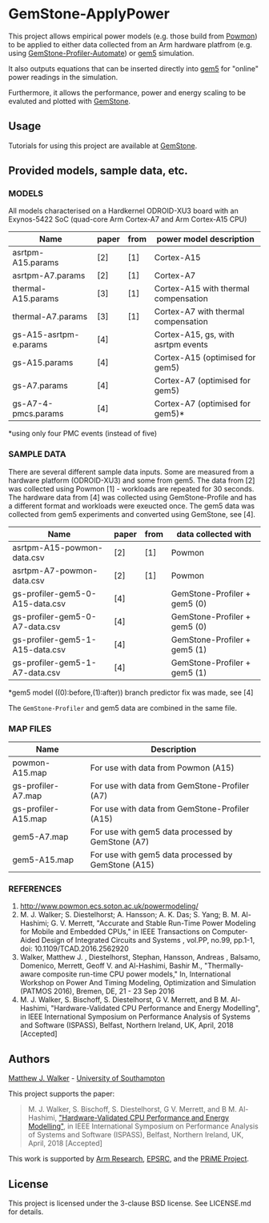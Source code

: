 # GemStone-ApplyPower

This project allows empirical power models (e.g. those build from [Powmon](http://powmon.ecs.soton.ac.uk)) 
to be applied to either data collected from an Arm hardware platfrom 
(e.g. using [GemStone-Profiler-Automate](https://github.com/mattw200/gemstone-profiler-automate)) or 
 [gem5](http://gem5.org) simulation. 
 
It also outputs equations that can be inserted directly into [gem5](http://gem5.org) for "online"
 power readings in the simulation. 
 
Furthermore, it allows the performance, power and energy scaling to be evaluted and 
plotted with [GemStone](http://gemstone.ecs.soton.ac.uk). 

## Usage

Tutorials for using this project are available at [GemStone](http://gemstone.ecs.soton.ac.uk). 

## Provided models, sample data, etc.

### MODELS

All models characterised on a Hardkernel ODROID-XU3 board with an Exynos-5422
SoC (quad-core Arm Cortex-A7 and Arm Cortex-A15 CPU)

|Name			        | paper	 | from	| power model description
|-----------------------|--------|------|-------------------------------------
|asrtpm-A15.params	    | [2]	 | [1]	| Cortex-A15
|asrtpm-A7.params	    | [2]	 | [1]	| Cortex-A7
|thermal-A15.params     | [3]    | [1] 	| Cortex-A15 with thermal compensation
|thermal-A7.params      | [3]    | [1] 	| Cortex-A7 with thermal compensation
|gs-A15-asrtpm-e.params | [4]    |      | Cortex-A15, gs, with asrtpm events
|gs-A15.params		    | [4]    | 	    | Cortex-A15 (optimised for gem5)
|gs-A7.params		    | [4]    |      | Cortex-A7 (optimised for gem5)
|gs-A7-4-pmcs.params    | [4]    |    	| Cortex-A7 (optimised for gem5)*

\*using only four PMC events (instead of five)

### SAMPLE DATA

There are several different sample data inputs. Some are measured from 
 a hardware platform (ODROID-XU3) and some from gem5. The data from [2]
 was collected using Powmon [1] - workloads are repeated for 30 seconds.
 The hardware data from [4] was collected using GemStone-Profile and has a 
 different format and workloads were exeucted once. The gem5 data was 
 collected from gem5 experiments and converted using GemStone, see [4]. 

|Name				               | paper	| from  | data collected with
|----------------------------------|--------|-------|----------------------
|asrtpm-A15-powmon-data.csv        | [2]	| [1]	| Powmon
|asrtpm-A7-powmon-data.csv         | [2]	| [1]	| Powmon
|gs-profiler-gem5-0-A15-data.csv   | [4]    | 	    | GemStone-Profiler + gem5 (0)
|gs-profiler-gem5-0-A7-data.csv    | [4]    | 	    | GemStone-Profiler + gem5 (0)
|gs-profiler-gem5-1-A15-data.csv   | [4]    | 	    | GemStone-Profiler + gem5 (1)
|gs-profiler-gem5-1-A7-data.csv    | [4]    | 	    | GemStone-Profiler + gem5 (1)

\*gem5 model ((0):before,(1):after)) branch predictor fix was made, see [4]

The `GemStone-Profiler` and gem5 data are combined in the same file. 


### MAP FILES

|Name			      | Description
|---------------------|--------------------------------------------------------
|powmon-A15.map		  | For use with data from Powmon (A15)
|gs-profiler-A7.map   | For use with data from GemStone-Profiler (A7)
|gs-profiler-A15.map  | For use with data from GemStone-Profiler (A15)
|gem5-A7.map		  | For use with gem5 data processed by GemStone (A7)
|gem5-A15.map		  | For use with gem5 data processed by GemStone (A15)


### REFERENCES

1. http://www.powmon.ecs.soton.ac.uk/powermodeling/
2. M. J. Walker; S. Diestelhorst; A. Hansson; A. K. Das; S. Yang; B. M. Al-Hashimi; G. V. Merrett, "Accurate and Stable Run-Time Power Modeling for Mobile and Embedded CPUs," in IEEE Transactions on Computer-Aided Design of Integrated Circuits and Systems , vol.PP, no.99, pp.1-1, doi: 10.1109/TCAD.2016.2562920
3. Walker, Matthew J. , Diestelhorst, Stephan, Hansson, Andreas , Balsamo, Domenico, Merrett, Geoff V. and Al-Hashimi, Bashir M., "Thermally-aware composite run-time CPU power models," In, International Workshop on Power And Timing Modeling, Optimization and Simulation (PATMOS 2016), Bremen, DE, 21 - 23 Sep 2016
4. M. J. Walker, S. Bischoff, S. Diestelhorst, G V. Merrett, and B M. Al-Hashimi, "Hardware-Validated CPU Performance and Energy Modelling", in IEEE International Symposium on Performance Analysis of Systems and Software (ISPASS), Belfast, Northern Ireland, UK, April, 2018 [Accepted]

## Authors

[Matthew J. Walker](mailto:mw9g09@ecs.soton.ac.uk) - [University of Southampton](https://www.southampton.ac.uk)

This project supports the paper:
>M. J. Walker, S. Bischoff, S. Diestelhorst, G V. Merrett, and B M. Al-Hashimi,
>["Hardware-Validated CPU Performance and Energy Modelling"](http://www.ispass.org/ispass2018/),
>in IEEE International Symposium on Performance Analysis of Systems and Software (ISPASS), 
> Belfast, Northern Ireland, UK, April, 2018 [Accepted]

This work is supported by [Arm Research](https://developer.arm.com/research), 
[EPSRC](https://www.epsrc.ac.uk), and the [PRiME Project](http://www.prime-project.org).


## License

This project is licensed under the 3-clause BSD license. See LICENSE.md for details.


